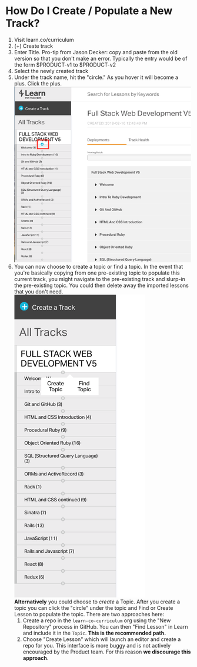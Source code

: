 # How Do I Create / Populate a New Track?

1. Visit learn.co/curriculum
2. (+) Create track
3. Enter Title. Pro-tip from Jason Decker: copy and paste from the old version
   so that you don't make an error. Typically the entry would be of the form
   $PRODUCT-v1 to $PRODUCT-v2
4. Select the newly created track
5. Under the track name, hit the "circle." As you hover it will become a plus.
   Click the plus. ![Select the Plus](./img/topic_find_plus.png)
6. You can now choose to create a topic or find a topic. In the event that
   you're basically copying from one pre-existing topic to populate this
   current track, you might navigate to the pre-existing track and slurp-in
   the pre-existing topic. You could then delete away the imported lessons
   that you don't need. <br/> ![Add a Topic](./img/topic_add_create_find.png) <br/>
   **Alternatively** you could choose to *create* a Topic. After you create a topic
   you can click the "circle" under the topic and Find or Create Lesson to populate
   the topic. There are two approaches here:
   1. Create a repo in the `learn-co-curriculum` org using the "New Repository"
      process in GitHub. You can then "Find Lesson" in Learn and include it in
      the `Topic`. **This is the recommended path.**
   2. Choose "Create Lesson" which will launch an editor and create a repo for you.
      This interface is more buggy and is not actively encouraged by the Product
      team. For this reason **we discourage this approach**.
